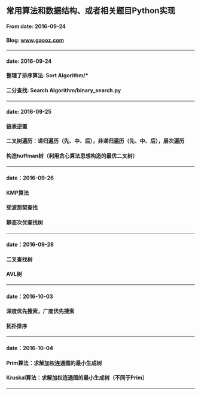 ## 常用算法和数据结构、或者相关题目Python实现
#### From date: 2016-09-24
#### Blog: www.gaooz.com
---
#### date: 2016-09-24
#### 整理了排序算法: Sort Algorithm/*
#### 二分查找: Search Algorithm/binary_search.py
---
#### date: 2016-09-25
#### 链表逆置
#### 二叉树遍历：递归遍历（先、中、后），非递归遍历（先、中、后），层次遍历
#### 构造huffman树（利用贪心算法思想构造的最优二叉树）
---
#### date：2016-09-26
#### KMP算法
#### 斐波那契查找
#### 静态次优查找树
---
#### date：2016-09-28
#### 二叉查找树
#### AVL树
---
#### date：2016-10-03
#### 深度优先搜索，广度优先搜索
#### 拓扑排序
---
#### date：2016-10-04
#### Prim算法：求解加权连通图的最小生成树
#### Kruskal算法：求解加权连通图的最小生成树（不同于Prim）
---